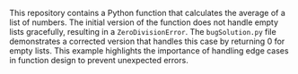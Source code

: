 This repository contains a Python function that calculates the average of a list of numbers.  The initial version of the function does not handle empty lists gracefully, resulting in a `ZeroDivisionError`. The `bugSolution.py` file demonstrates a corrected version that handles this case by returning 0 for empty lists. This example highlights the importance of handling edge cases in function design to prevent unexpected errors.